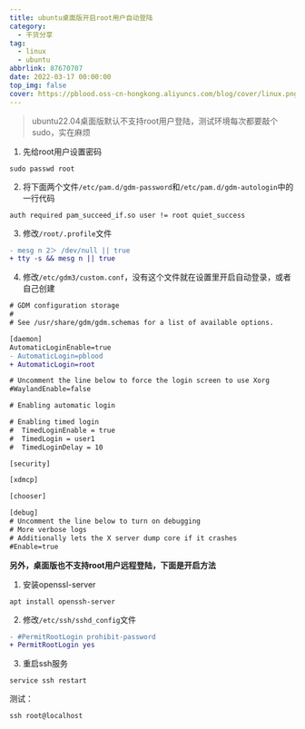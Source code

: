 ```yaml
---
title: ubuntu桌面版开启root用户自动登陆
category:
  - 干货分享
tag:
  - linux
  - ubuntu
abbrlink: 87670707
date: 2022-03-17 00:00:00
top_img: false
cover: https://pblood.oss-cn-hongkong.aliyuncs.com/blog/cover/linux.png
---
```


>ubuntu22.04桌面版默认不支持root用户登陆，测试环境每次都要敲个sudo，实在麻烦

1. 先给root用户设置密码
```shell
sudo passwd root
```
2. 将下面两个文件`/etc/pam.d/gdm-password`和`/etc/pam.d/gdm-autologin`中的一行代码
```shell
auth required pam_succeed_if.so user != root quiet_success
```
3. 修改`/root/.profile`文件
```diff
- mesg n 2＞ /dev/null || true
+ tty -s && mesg n || true
```
4. 修改`/etc/gdm3/custom.conf`，没有这个文件就在设置里开启自动登录，或者自己创建
```diff
# GDM configuration storage
#
# See /usr/share/gdm/gdm.schemas for a list of available options.

[daemon]
AutomaticLoginEnable=true
- AutomaticLogin=pblood
+ AutomaticLogin=root

# Uncomment the line below to force the login screen to use Xorg
#WaylandEnable=false

# Enabling automatic login

# Enabling timed login
#  TimedLoginEnable = true
#  TimedLogin = user1
#  TimedLoginDelay = 10

[security]

[xdmcp]

[chooser]

[debug]
# Uncomment the line below to turn on debugging
# More verbose logs
# Additionally lets the X server dump core if it crashes
#Enable=true
```

**另外，桌面版也不支持root用户远程登陆，下面是开启方法**
1. 安装openssl-server
```shell
apt install openssh-server
```
2. 修改`/etc/ssh/sshd_config`文件
```diff
- #PermitRootLogin prohibit-password
+ PermitRootLogin yes
```
3. 重启ssh服务
```shell
service ssh restart
```
测试：
```shell
ssh root@localhost
```